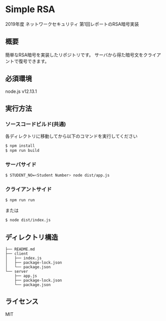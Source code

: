 # Simple RSA
2019年度 ネットワークセキュリティ 第1回レポートのRSA暗号実装

## 概要
簡単なRSA暗号を実装したリポジトリです。
サーバから得た暗号文をクライアントで復号できます。

## 必須環境
node.js v12.13.1

## 実行方法
### ソースコードビルド(共通)
各ディレクトリに移動してから以下のコマンドを実行してください
```bash
$ npm install
$ npm run build
```
### サーバサイド
```bash
$ STUDENT_NO=<Student Number> node dist/app.js
```

### クライアントサイド
```bash
$ npm run run
```
または
```bash
$ node dist/index.js
```

## ディレクトリ構造
```
├── README.md
├── client
│   ├── index.js
│   ├── package-lock.json
│   └── package.json
└── server
    ├── app.js
    ├── package-lock.json
    └── package.json
```

## ライセンス
MIT